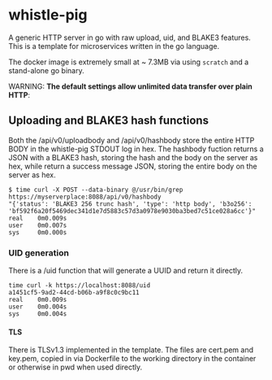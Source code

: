 # whistle-pig

A generic HTTP server in go with raw upload, uid, and BLAKE3 features.
This is a template for microservices written in the go language.

The docker image is extremely small at ~ 7.3MB via using `scratch` and a stand-alone go binary.

WARNING: <b>The default settings allow unlimited data transfer over plain HTTP</b>:

## Uploading and BLAKE3 hash functions

Both the /api/v0/uploadbody and /api/v0/hashbody store the entire HTTP BODY in the whistle-pig STDOUT log in hex. The hashbody fuction returns a JSON with a BLAKE3 hash, storing the hash and the body on the server as hex, while return a success message JSON, storing the entire body on the server as hex.

```
$ time curl -X POST --data-binary @/usr/bin/grep https://myserverplace:8088/api/v0/hashbody
"{'status': 'BLAKE3 256 trunc hash', 'type': 'http body', 'b3o256': 'bf592f6a20f5469dec341d1e7d5883c57d3a0978e9030ba3bed7c51ce028a6cc'}"
real    0m0.009s
user    0m0.007s
sys     0m0.000s

```

### UID generation

There is a /uid function that will generate a UUID and return it directly.

```
time curl -k https://localhost:8088/uid
a1451cf5-9ad2-44cd-b06b-a9f8c0c9bc11
real    0m0.009s
user    0m0.004s
sys     0m0.004s
```


#### TLS

There is TLSv1.3 implemented in the template. The files are cert.pem and key.pem, copied in via Dockerfile to the working directory in the container or otherwise in pwd when used directly.
